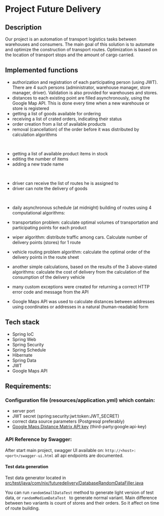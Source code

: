 # Project Future Delivery
## Description
Our project is an automation of transport logistics tasks between warehouses and consumers. The main goal of this solution is to automate and optimize the construction of transport routes. Optimization is based on the location of transport stops and the amount of cargo carried.
## Implemented functions
- authorization and registration of each participating person (using JWT). There are 4 such persons (administrator, warehouse manager, store manager, driver). Validation is also provided for warehouses and stores. 
- distances to each existing point are filled asynchronously, using the Google Map API. This is done every time when a new warehouse or store is registered
- getting a list of goods available for ordering
- receiving a list of crated orders, indicating their status
- order creation from a list of available products
- removal (cancellation) of the order before it was distributed by calculation algorithms
<br/>  

- getting a list of available product items in stock
- editing the number of items
- adding a new trade name
<br/>  

- driver can receive the list of routes he is assigned to
- driver can note the delivery of goods
<br/>  

- daily asynchronous schedule (at midnight) building of routes using 4 computational algorithms:
- transportation problem: calculate optimal volumes of transportation and participating points for each product
- wiper algorithm: distribute traffic among cars. Calculate number of delivery points (stores) for 1 route
- vehicle routing problem algorithm: calculate the optimal order of the delivery points in the route sheet
- another simple calculations, based on the results of the 3 above-stated algorithms: calculate the cost of delivery from the calculation of the consumption of the delivery vehicle

- many custom exceptions were created for returning a correct HTTP error code and message from the API
- Google Maps API was used to calculate distances between addresses using coordinates or addresses in a natural (human-readable) form

## Tech stack
- Spring IoC
- Spring Web
- Spring Security
- Spring Schedule
- Hibernate
- Spring Data
- JWT
- Google Maps API

## Requirements:
### Configuration file (resources/application.yml) which contain:
- server port
- JWT secret (spring:security:jwt:token:JWT_SECRET)
- correct data source parameters (Postgresql preferably)
- [Google Maps Distance Matrix API key](https://developers.google.com/maps/documentation/distance-matrix/intro) (third-party:google:api-key)

### API Reference by Swagger:
After start main project, swagger UI available on: ```http://<host>:<port>/swagger-ui.html``` all api endpoints are documented.
#### Test data generation
Test data generator located in [src/test/java/com/nix/futuredelivery/DatabaseRandomDataFiller.java](https://github.com/riregot2545/FutureDelivery/blob/master/src/test/java/com/nix/futuredelivery/DatabaseRandomDataFiller.java)
  
You can run ```randomSmallDataTest```  method to generate light version of test data, or ```randomMediumDataTest ``` to generate normal variant. Main difference between two variants is count of stores and their orders. So it affect on time of route building. 
